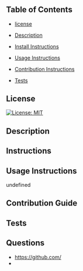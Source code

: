 #  
 
## Table of Contents 

* [license](##license) 

* [Description](##description) 

* [Install Instructions](##instructions) 

* [Usage Instructions](##usageinstructions) 

* [Contribution Instructions](##contributioninstructions) 

* [Tests](##tests) 

## License 
 [![License: MIT](https://img.shields.io/badge/License-MIT-yellow.svg)](https://opensource.org/licenses/MIT) 

## Description 
  

## Instructions 
 

## Usage Instructions 
 undefined 

## Contribution Guide 
  

## Tests 
  

## Questions 
 * https://github.com/ 
 * 